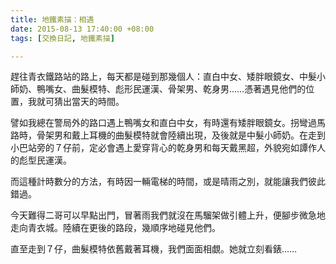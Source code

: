 ```yaml
---
title: 地鐵素描：相遇
date: 2015-08-13 17:40:00 +08:00
tags: [交換日記, 地鐵素描]

---
```


  
  
趕往青衣鐵路站的路上，每天都是碰到那幾個人：直白中女、矮胖眼鏡女、中髮小師奶、鴨嘴女、曲髮模特、彪形民運漢、骨架男、乾身男……憑著遇見他們的位置，我就可猜出當天的時間。  
  
譬如我總在警局外的路口遇上鴨嘴女和直白中女，有時還有矮胖眼鏡女。拐彎過馬路時，骨架男和戴上耳機的曲髮模特就會陸續出現，及後就是中髮小師奶。在走到小巴站旁的７仔前，定必會遇上愛穿背心的乾身男和每天戴黑超，外貌宛如譚作人的彪型民運漢。  
  
而這種計時數分的方法，有時因一輛電梯的時間，或是晴雨之別，就能讓我們彼此錯過。  
  
今天難得二哥可以早點出門，冒著雨我們就沒在馬騮架做引體上升，便腳步微急地走向青衣城。陸續在更後的路段，幾順序地碰見他們。  
  
直至走到７仔，曲髮模特依舊戴著耳機，我們面面相覷。她就立刻看錶……  
  
  
